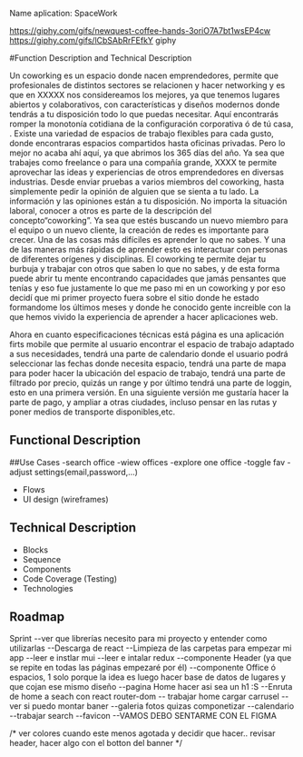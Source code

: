 Name aplication: SpaceWork



https://giphy.com/gifs/newquest-coffee-hands-3oriO7A7bt1wsEP4cw
https://giphy.com/gifs/lCbSAbRrFEfkY
giphy

#Function Description and Technical Description

Un coworking es un espacio donde nacen emprendedores, permite que profesionales de distintos
sectores se relacionen y hacer networking y es que en XXXXX nos considereamos los mejores, ya que tenemos lugares abiertos y colaborativos, con características y diseños modernos donde tendrás a tu disposición todo lo que puedas necesitar. Aquí encontrarás romper la monotonía cotidiana de la configuración corporativa ó de tú casa, . Existe una variedad de espacios de trabajo flexibles para cada gusto, donde encontraras espacios compartidos hasta oficinas privadas.
Pero lo mejor no acaba ahí aquí, ya que abrimos los 365 días del año. Ya sea que trabajes como freelance o para una compañía grande, XXXX te permite aprovechar las ideas y experiencias de otros emprendedores en diversas industrias. Desde enviar pruebas a varios miembros del coworking, hasta simplemente pedir la opinión de alguien que se sienta a tu lado. La información y las opiniones están a tu disposición.
No importa la situación laboral, conocer a otros es parte de la descripción del concepto“coworking”. Ya sea que estés buscando un nuevo miembro para el equipo o un nuevo cliente, la creación de redes es importante para crecer. 
Una de las cosas más difíciles es aprender lo que no sabes. Y una de las maneras más rápidas de aprender esto es interactuar con personas de diferentes orígenes y disciplinas. El coworking te permite dejar tu burbuja y trabajar con otros que saben lo que no sabes, y de esta forma puede abrir tu mente encontrando capacidades que jamás pensantes que tenías y eso fue justamente lo que me paso  mi en un coworking y por eso decidí que mi primer proyecto fuera sobre el sitio donde he estado formandome los últimos meses y donde he conocido gente increible con la que hemos vivido la experiencia de aprender a hacer aplicaciones web.

Ahora en cuanto especificaciones técnicas está página es una aplicación firts mobile que permite al usuario encontrar el espacio de trabajo adaptado a sus necesidades, tendrá una parte de calendario donde el usuario podrá seleccionar las fechas donde necesita espacio, tendrá una parte de mapa para poder hacer la ubicación del espacio de trabajo, tendrá una parte de filtrado por precio, quizás un range y por último tendrá una parte de loggin, esto en una primera versión.
En una siguiente versión me gustaría hacer la parte de pago, y ampliar a otras ciudades, incluso pensar en las rutas y poner medios de transporte disponibles,etc.


## Functional Description

##Use Cases
-search office
-wiew offices
-explore one office
-toggle fav 
-adjust settings(email,password,...)

- Flows
- UI design (wireframes)

## Technical Description
- Blocks
- Sequence
- Components
- Code Coverage (Testing)
- Technologies

## Roadmap

Sprint
--ver que librerías necesito para mi proyecto y entender como utilizarlas
--Descarga de react
--Limpieza de las carpetas para empezar mi app
--leer e instlar mui
--leer e intalar redux
--componente Header (ya que se repite en todas las páginas empezaré por él)
--componente Office ó espacios, 1 solo porque la idea es luego hacer base de datos de lugares y que cojan ese mismo diseño
--pagina Home hacer asi sea un h1 :S
--Enruta de home a seach con react router-dom 
-- trabajar home cargar carrusel 
--ver si puedo montar baner
--galeria fotos quizas componetizar
--calendario
--trabajar search 
--favicon
--VAMOS DEBO SENTARME CON EL FIGMA




/* ver colores cuando este menos agotada y decidir que hacer.. revisar header, hacer algo con el botton del banner */
